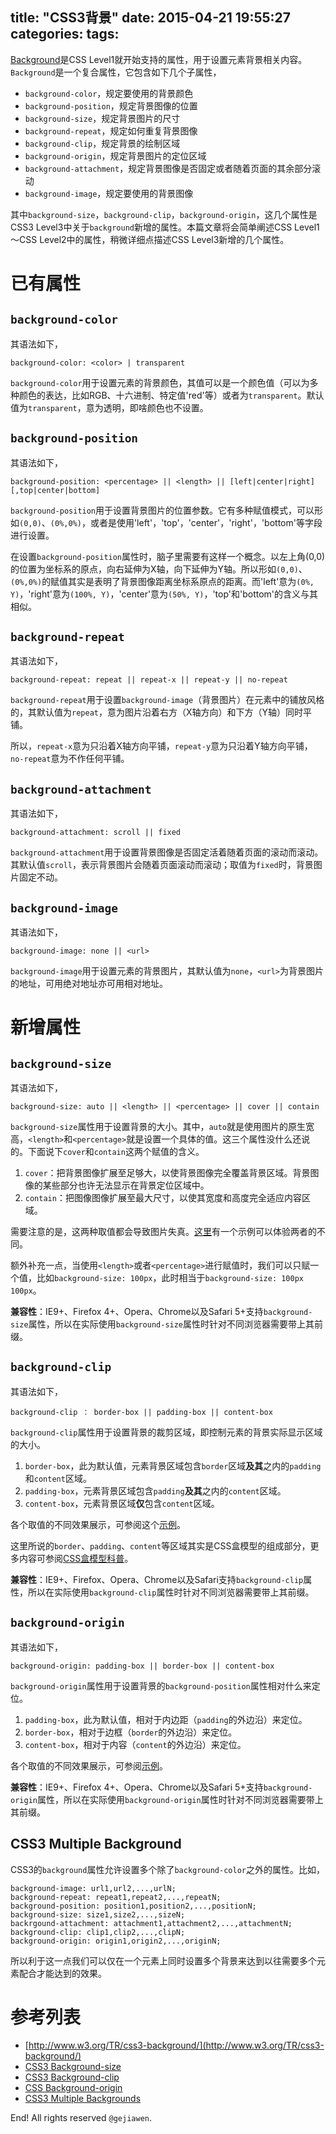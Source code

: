title: "CSS3背景"
date: 2015-04-21 19:55:27
categories:
tags:
---



[Background](http://www.w3.org/TR/css3-background/)是CSS Level1就开始支持的属性，用于设置元素背景相关内容。`Background`是一个复合属性，它包含如下几个子属性，

- `background-color`，规定要使用的背景颜色
- `background-position`，规定背景图像的位置
- `background-size`，规定背景图片的尺寸
- `background-repeat`，规定如何重复背景图像
- `background-clip`，规定背景的绘制区域
- `background-origin`，规定背景图片的定位区域
- `background-attachment`，规定背景图像是否固定或者随着页面的其余部分滚动
- `background-image`，规定要使用的背景图像

其中`background-size`，`background-clip`，`background-origin`，这几个属性是CSS3 Level3中关于`background`新增的属性。本篇文章将会简单阐述CSS Level1～CSS Level2中的属性，稍微详细点描述CSS Level3新增的几个属性。

# 已有属性

## `background-color`

其语法如下，

```
background-color: <color> | transparent
```

`background-color`用于设置元素的背景颜色，其值可以是一个颜色值（可以为多种颜色的表达，比如RGB、十六进制、特定值'red'等）或者为`transparent`。默认值为`transparent`，意为透明，即啥颜色也不设置。

## `background-position`

其语法如下，

```
background-position: <percentage> || <length> || [left|center|right][,top|center|bottom]
```

`background-position`用于设置背景图片的位置参数。它有多种赋值模式，可以形如`(0,0)`、`(0%,0%)`，或者是使用'left'，'top'，'center'，'right'，'bottom'等字段进行设置。

在设置`background-position`属性时，脑子里需要有这样一个概念。以左上角(0,0)的位置为坐标系的原点，向右延伸为X轴，向下延伸为Y轴。所以形如`(0,0)`、`(0%,0%)`的赋值其实是表明了背景图像距离坐标系原点的距离。而'left'意为`(0%, Y)`，'right'意为`(100%, Y)`，'center'意为`(50%, Y)`，'top'和'bottom'的含义与其相似。

## `background-repeat`

其语法如下，

```
background-repeat: repeat || repeat-x || repeat-y || no-repeat
```

`background-repeat`用于设置`background-image`（背景图片）在元素中的铺放风格的，其默认值为`repeat`，意为图片沿着右方（X轴方向）和下方（Y轴）同时平铺。

所以，`repeat-x`意为只沿着X轴方向平铺，`repeat-y`意为只沿着Y轴方向平铺，`no-repeat`意为不作任何平铺。

## `background-attachment`

其语法如下，

```
background-attachment: scroll || fixed
```

`background-attachment`用于设置背景图像是否固定活着随着页面的滚动而滚动。其默认值`scroll`，表示背景图片会随着页面滚动而滚动；取值为`fixed`时，背景图片固定不动。

## `background-image`

其语法如下，

```
background-image: none || <url>
```

`background-image`用于设置元素的背景图片，其默认值为`none`，`<url>`为背景图片的地址，可用绝对地址亦可用相对地址。


# 新增属性

## `background-size`

其语法如下，

```
background-size: auto || <length> || <percentage> || cover || contain
```

`background-size`属性用于设置背景的大小。其中，`auto`就是使用图片的原生宽高，`<length>`和`<percentage>`就是设置一个具体的值。这三个属性没什么还说的。下面说下`cover`和`contain`这两个赋值的含义。

1. `cover`：把背景图像扩展至足够大，以使背景图像完全覆盖背景区域。背景图像的某些部分也许无法显示在背景定位区域中。
2. `contain`：把图像图像扩展至最大尺寸，以使其宽度和高度完全适应内容区域。

需要注意的是，这两种取值都会导致图片失真。[这里](http://www.w3school.com.cn/tiy/c.asp?f=css_background-size&p=8)有一个示例可以体验两者的不同。

额外补充一点，当使用`<length>`或者`<percentage>`进行赋值时，我们可以只赋一个值，比如`background-size: 100px`，此时相当于`background-size: 100px 100px`。

**兼容性**：IE9+、Firefox 4+、Opera、Chrome以及Safari 5+支持`background-size`属性，所以在实际使用`background-size`属性时针对不同浏览器需要带上其前缀。

## `background-clip`

其语法如下，

```
background-clip ： border-box || padding-box || content-box
```

`background-clip`属性用于设置背景的裁剪区域，即控制元素的背景实际显示区域的大小。

1. `border-box`，此为默认值，元素背景区域包含`border`区域**及其**之内的`padding`和`content`区域。
2. `padding-box`，元素背景区域包含`padding`**及其**之内的`content`区域。
3. `content-box`，元素背景区域**仅**包含`content`区域。

各个取值的不同效果展示，可参阅这个[示例](http://www.w3school.com.cn/tiy/c.asp?f=css_background-clip)。

这里所说的`border`、`padding`、`content`等区域其实是CSS盒模型的组成部分，更多内容可参阅[CSS盒模型科普](http://gejiawen.github.io/2014/11/18/CSS/CSS%E7%9B%92%E6%A8%A1%E5%9E%8B%E7%A7%91%E6%99%AE/)。

**兼容性**：IE9+、Firefox、Opera、Chrome以及Safari支持`background-clip`属性，所以在实际使用`background-clip`属性时针对不同浏览器需要带上其前缀。

## `background-origin`

其语法如下，

```
background-origin: padding-box || border-box || content-box
```

`background-origin`属性用于设置背景的`background-position`属性相对什么来定位。

1. `padding-box`，此为默认值，相对于内边距（`padding`的外边沿）来定位。
2. `border-box`，相对于边框（`border`的外边沿）来定位。
3. `content-box`，相对于内容（`content`的外边沿）来定位。

各个取值的不同效果展示，可参阅[示例](http://www.w3school.com.cn/tiy/c.asp?f=css_background-origin)。

**兼容性**：IE9+、Firefox 4+、Opera、Chrome以及Safari 5+支持`background-origin`属性，所以在实际使用`background-origin`属性时针对不同浏览器需要带上其前缀。


## CSS3 Multiple Background

CSS3的`background`属性允许设置多个除了`background-color`之外的属性。比如，

```
background-image: url1,url2,...,urlN;
background-repeat: repeat1,repeat2,...,repeatN;
background-position: position1,position2,...,positionN;
background-size: size1,size2,...,sizeN;
backrgound-attachment: attachment1,attachment2,...,attachmentN;
background-clip: clip1,clip2,...,clipN;
background-origin: origin1,origin2,...,originN;
```

所以利于这一点我们可以仅在一个元素上同时设置多个背景来达到以往需要多个元素配合才能达到的效果。


# 参考列表

- [http://www.w3.org/TR/css3-background/](http://www.w3.org/TR/css3-background/)
- [CSS3 Background-size](http://www.w3cplus.com/content/css3-background-size)
- [CSS3 Background-clip](http://www.w3cplus.com/content/css3-background-clip)
- [CSS Background-origin](http://www.w3cplus.com/content/css-background-origin)
- [CSS3 Multiple Backgrounds](http://www.w3cplus.com/content/css3-multiple-backgrounds)



End! All rights reserved `@gejiawen`.
